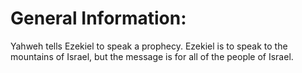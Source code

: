 # General Information:

Yahweh tells Ezekiel to speak a prophecy. Ezekiel is to speak to the mountains of Israel, but the message is for all of the people of Israel.